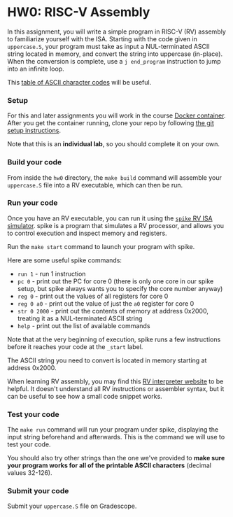 # HW0: RISC-V Assembly

In this assignment, you will write a simple program in RISC-V (RV) assembly to familiarize yourself with the ISA. Starting with the code given in `uppercase.S`, your program must take as input a NUL-terminated ASCII string located in memory, and convert the string into uppercase (in-place). When the conversion is complete, use a `j end_program` instruction to jump into an infinite loop.

This [table of ASCII character codes](https://www.cs.cmu.edu/~pattis/15-1XX/common/handouts/ascii.html) will be useful.

### Setup

For this and later assignments you will work in
the course [Docker
container](https://github.com/cis5710/cis5710-homework/blob/main/README.md#docker). After you get the container running, clone your repo by following [the git setup instructions](https://github.com/cis5710/cis5710-homework/blob/main/README.md#git).

Note that this is an **individual lab**, so you should complete it on your own.

### Build your code

From inside the `hw0` directory, the `make build` command will assemble your `uppercase.S` file into a RV executable, which can then be run.

### Run your code

Once you have an RV executable, you can run it using the [`spike` RV ISA simulator](https://github.com/riscv-software-src/riscv-isa-sim). spike is a program that simulates a RV processor, and allows you to control execution and inspect memory and registers.

Run the `make start` command to launch your program with spike.

Here are some useful spike commands:
* `run 1` - run 1 instruction
* `pc 0` - print out the PC for core 0 (there is only one core in our spike setup, but spike always wants you to specify the core number anyway)
* `reg 0` - print out the values of all registers for core 0
* `reg 0 a0` - print out the value of just the `a0` register for core 0
* `str 0 2000` - print out the contents of memory at address 0x2000, treating it as a NUL-terminated ASCII string
* `help` - print out the list of available commands

Note that at the very beginning of execution, spike runs a few instructions before it reaches your code at the `_start` label.

The ASCII string you need to convert is located in memory starting at address 0x2000.

When learning RV assembly, you may find this [RV interpreter website](https://www.cs.cornell.edu/courses/cs3410/2019sp/riscv/interpreter/) to be helpful. It doesn't understand all RV instructions or assembler syntax, but it can be useful to see how a small code snippet works.

### Test your code

The `make run` command will run your program under spike, displaying the input string beforehand and afterwards. This is the command we will use to test your code.

You should also try other strings than the one we've provided to **make sure your program works for all of the printable ASCII characters** (decimal values 32-126).

### Submit your code

Submit your `uppercase.S` file on Gradescope.

